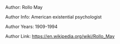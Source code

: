 Author: Rollo May

Author Info: American existential psychologist

Author Years: 1909-1994

Author Link: https://en.wikipedia.org/wiki/Rollo_May
